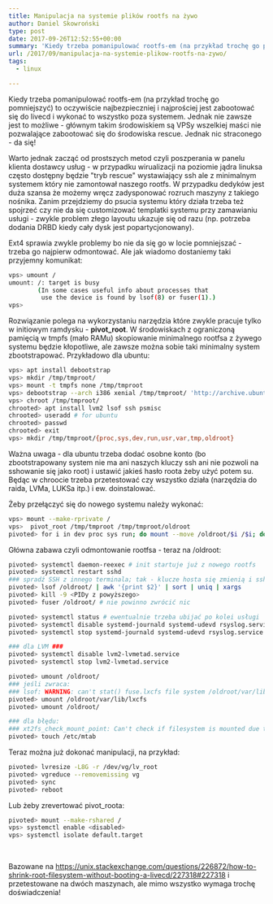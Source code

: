 ```yaml
---
title: Manipulacja na systemie plików rootfs na żywo
author: Daniel Skowroński
type: post
date: 2017-09-26T12:52:55+00:00
summary: 'Kiedy trzeba pomanipulować rootfs-em (na przykład trochę go pomniejszyć) to oczywiście najbezpieczniej i najprościej jest zabootować się do livecd i wykonać to wszystko poza systemem. Jednak nie zawsze jest to możliwe - głównym takim środowiskiem są VPSy wszelkiej maści nie pozwalające zabootować się do środowiska rescue. Jednak nic straconego - da się!'
url: /2017/09/manipulacja-na-systemie-plikow-rootfs-na-zywo/
tags:
  - linux

---
```

Kiedy trzeba pomanipulować rootfs-em (na przykład trochę go pomniejszyć) to oczywiście najbezpieczniej i najprościej jest zabootować się do livecd i wykonać to wszystko poza systemem. Jednak nie zawsze jest to możliwe - głównym takim środowiskiem są VPSy wszelkiej maści nie pozwalające zabootować się do środowiska rescue. Jednak nic straconego - da się!

Warto jednak zacząć od prostszych metod czyli poszperania w panelu klienta dostawcy usług - w przypadku wirualizacji na poziomie jądra linuksa często dostępny będzie "tryb rescue" wystawiający ssh ale z minimalnym systemem który nie zamontował naszego rootfs. W przypadku dedyków jest duża szansa że możemy wręcz zadysponować rozruch maszyny z takiego nośnika. Zanim przejdziemy do psucia systemu który działa trzeba też spojrzeć czy nie da się customizować templatki systemu przy zamawianiu usługi - zwykle problem złego layoutu ukazuje się od razu (np. potrzeba dodania DRBD kiedy cały dysk jest popartycjonowany).

Ext4 sprawia zwykle problemy bo nie da się go w locie pomniejszać - trzeba go najpierw odmontować. Ale jak wiadomo dostaniemy taki przyjemny komunikat:

```bash
vps> umount /
umount: /: target is busy
        (In some cases useful info about processes that
         use the device is found by lsof(8) or fuser(1).)
vps>
```


Rozwiązanie polega na wykorzystaniu narzędzia które zwykle pracuje tylko w initiowym ramdysku - **pivot_root**. W środowiskach z ograniczoną pamięcią w tmpfs (mało RAMu) skopiowanie minimalnego rootfsa z żywego systemu będzie kłopotliwe, ale zawsze można sobie taki minimalny system zbootstrapować. Przykładowo dla ubuntu:

```bash
vps> apt install debootstrap
vps> mkdir /tmp/tmproot/
vps> mount -t tmpfs none /tmp/tmproot
vps> debootstrap --arch i386 xenial /tmp/tmproot/ 'http://archive.ubuntu.com/ubuntu'
vps> chroot /tmp/tmproot/
chrooted> apt install lvm2 lsof ssh psmisc 
chrooted> useradd # for ubuntu
chrooted> passwd
chrooted> exit
vps> mkdir /tmp/tmproot/{proc,sys,dev,run,usr,var,tmp,oldroot}
```


Ważna uwaga - dla ubuntu trzeba dodać osobne konto (bo zbootstrapowany system nie ma ani naszych kluczy ssh ani nie pozwoli na sshowanie się jako root) i ustawić jakieś hasło roota żeby użyć potem su. Będąc w chroocie trzeba przetestować czy wszystko działa (narzędzia do raida, LVMa, LUKSa itp.) i ew. doinstalować.

Żeby przełączyć się do nowego systemu należy wykonać:

```bash
vps> mount --make-rprivate / 
vps>  pivot_root /tmp/tmproot /tmp/tmproot/oldroot
pivoted> for i in dev proc sys run; do mount --move /oldroot/$i /$i; done
```


Główna zabawa czyli odmontowanie rootfsa - teraz na /oldroot:

```bash
pivoted> systemctl daemon-reexec # init startuje już z nowego rootfs
pivoted> systemctl restart sshd
### spradź SSH z innego terminala; tak - klucze hosta się zmienią i ssh będzie narzekać ###
pivoted> lsof /oldroot/ | awk '{print $2}' | sort | uniq | xargs
pivoted> kill -9 <PIDy z powyższego>
pivoted> fuser /oldroot/ # nie powinno zwrócić nic

pivoted> systemctl status # ewentualnie trzeba ubijać po kolei usługi
pivoted> systemctl disable systemd-journald systemd-udevd rsyslog.service systemd-timesyncd udev
pivoted> systemctl stop systemd-journald systemd-udevd rsyslog.service systemd-timesyncd udev

### dla LVM ###
pivoted> systemctl disable lvm2-lvmetad.service
pivoted> systemctl stop lvm2-lvmetad.service

pivoted> umount /oldroot/
### jeśli zwraca:
### lsof: WARNING: can't stat() fuse.lxcfs file system /oldroot/var/lib/lxcfs
pivoted> umount /oldroot/var/lib/lxcfs
pivoted> umount /oldroot/

### dla błędu:
### xt2fs_check_mount_point: Can't check if filesystem is mounted due to missing mtab file while determining whether /dev/vg/lv_root is mounted.
pivoted> touch /etc/mtab
```


Teraz można już dokonać manipulacji, na przykład:

```bash
pivoted> lvresize -L8G -r /dev/vg/lv_root
pivoted> vgreduce --removemissing vg
pivoted> sync
pivoted> reboot
```


Lub żeby zrevertować pivot_roota:

```bash
pivoted> mount --make-rshared /
vps> systemctl enable <disabled>
vps> systemctl isolate default.target
```


&nbsp;

Bazowane na https://unix.stackexchange.com/questions/226872/how-to-shrink-root-filesystem-without-booting-a-livecd/227318#227318 i przetestowane na dwóch maszynach, ale mimo wszystko wymaga trochę doświadczenia!